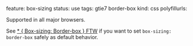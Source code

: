 feature: box-sizing
status: use
tags: gtie7 border-box
kind: css
polyfillurls:

Supported in all major browsers.

See [* { Box-sizing: Border-box } FTW](https://www.paulirish.com/2012/box-sizing-border-box-ftw/) if you want to set `box-sizing: border-box` safely as default behavior.
